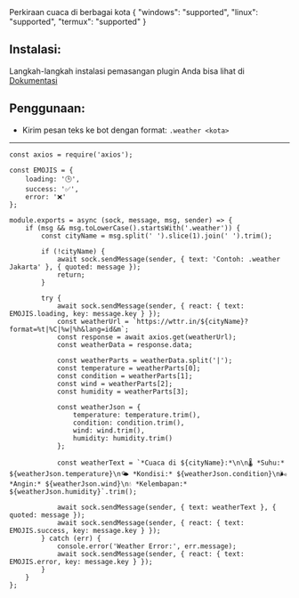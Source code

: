 <title>Cuaca</title>
<desc>Perkiraan cuaca di berbagai kota</desc>
<support>
  {
    "windows": "supported",
    "linux": "supported",
    "termux": "supported"
  }
</support>

## Instalasi:
Langkah-langkah instalasi pemasangan plugin Anda bisa lihat di [Dokumentasi](/docs#Plugin)

## Penggunaan:
- Kirim pesan teks ke bot dengan format: `.weather <kota>`

---

```
const axios = require('axios');

const EMOJIS = {
    loading: '🕒',
    success: '✅',
    error: '❌'
};

module.exports = async (sock, message, msg, sender) => {
    if (msg && msg.toLowerCase().startsWith('.weather')) {
        const cityName = msg.split(' ').slice(1).join(' ').trim();

        if (!cityName) {
            await sock.sendMessage(sender, { text: 'Contoh: .weather Jakarta' }, { quoted: message });
            return;
        }

        try {
			await sock.sendMessage(sender, { react: { text: EMOJIS.loading, key: message.key } });
            const weatherUrl = `https://wttr.in/${cityName}?format=%t|%C|%w|%h&lang=id&m`;
            const response = await axios.get(weatherUrl);
            const weatherData = response.data;

            const weatherParts = weatherData.split('|');
            const temperature = weatherParts[0];
            const condition = weatherParts[1];
            const wind = weatherParts[2];
            const humidity = weatherParts[3];

            const weatherJson = {
                temperature: temperature.trim(),
                condition: condition.trim(),
                wind: wind.trim(),
                humidity: humidity.trim()
            };

            const weatherText = `*Cuaca di ${cityName}:*\n\n🌡️ *Suhu:* ${weatherJson.temperature}\n🌤️ *Kondisi:* ${weatherJson.condition}\n🌬️ *Angin:* ${weatherJson.wind}\n💧 *Kelembapan:* ${weatherJson.humidity}`.trim();

            await sock.sendMessage(sender, { text: weatherText }, { quoted: message });
			await sock.sendMessage(sender, { react: { text: EMOJIS.success, key: message.key } });
        } catch (err) {
            console.error('Weather Error:', err.message);
			await sock.sendMessage(sender, { react: { text: EMOJIS.error, key: message.key } });
        }
    }
};
```